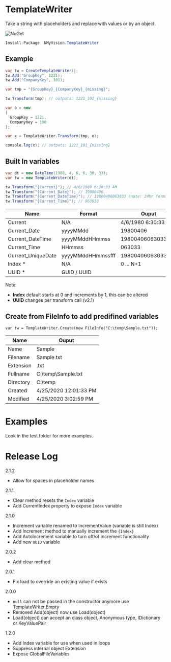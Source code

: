 
# TemplateWriter

Take a string with placeholders and replace with values or by an object.

![NuGet](https://img.shields.io/nuget/v/NMyVision.TemplateWriter.svg?style=flat-square&logo=nuget)

``` cs
Install-Package  NMyVision.TemplateWriter
```

## Example

``` cs
var tw = CreateTemplateWriter();
tw.Add("GroupKey", 1221);
tw.Add("CompanyKey", 101);

var tmp = "{GroupKey}_{CompanyKey}_{missing}";

tw.Transform(tmp); // outputs: 1221_101_{missing}
```


``` cs
var o = new
{
  GroupKey = 1221,
  CompanyKey = 100
};

var x = TemplateWriter.Transform(tmp, o);

console.log(x); // outputs: 1221_101_{missing}
```

## Built In variables


``` cs
var dt = new DateTime(1980, 4, 6, 6, 30, 33);
var tw = new TemplateWriter(dt);

tw.Transform("{Current}"); // 4/6/1980 6:30:33 AM
tw.Transform("{Current_Date}"); // 19800406
tw.Transform("{Current_DateTime}"); // 19800406063033 (note: 24hr format)
tw.Transform("{Current_Time}"); // 063033
```

| Name               | Format            | Ouput                 |
|--------------------|-------------------| --------------------- |
|Current             | N/A               | 4/6/1980 6:30:33 AM   |
|Current_Date        | yyyyMMdd          | 19800406              |
|Current_DateTime    | yyyyMMddHHmmss    | 19800406063033        |
|Current_Time        | HHmmss|063033     |                       |
|Current_UniqueDate  | yyyyMMddHHmmssfff | 19800406063033000     |
|Index *             | N/A               | 0 ... N+1             | 
|UUID *              | GUID / UUID       |                       | 

Note:
  - **Index** default starts at 0 and increments by 1, this can be altered
  - **UUID** changes per transform call (v2.1)

## Create from FileInfo to add predifined variables

```
var tw = TemplateWriter.Create(new FileInfo("C:\temp\Sample.txt"));
```
| Name      | Ouput                   |
|-----------|-------------------------|
| Name      | Sample                  |
| Filename  | Sample.txt              |
| Extension | .txt                    |
| Fullname  | C:\temp\Sample.txt      |
| Directory | C:\temp                 |
| Created   | 4/25/2020 12:01:33 PM   |
| Modified  | 4/25/2020 3:02:59 PM    |


# Examples

Look in the test folder for more examples.

# Release Log
2.1.2
- Allow for spaces in placeholder names

2.1.1
- Clear method resets the `Index` variable
- Add CurrentIndex property to expose `Index` variable

2.1.0
- Increment variable renamed to IncrementValue (variable is still Index)   
- Add Increment method to manually increment the `{Index}`
- Add AutoIncrement variable to turn off/of increment functionality
- Add new `UUID` variable

2.0.2
- Add clear method

2.0.1
- Fix load to override an existing value if exists

2.0.0
- `null` can not be passed in the constructor anymore use TemplateWriter.Empty
- Removed Add(object) now use Load(object)
- Load(object) can accept an class object, Anonymous type, IDictionary or KeyValuePair 

1.2.0 
- Add Index variable for use when used in loops
- Suppress internal object Extension
- Expose GlobalFileVariables
